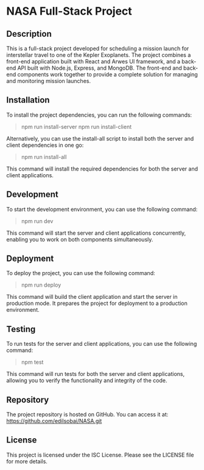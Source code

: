 # NASA Full-Stack Project

## Description
This is a full-stack project developed for scheduling a mission launch for interstellar travel to one of the Kepler Exoplanets. The project combines a front-end application built with React and Arwes UI framework, and a back-end API built with Node.js, Express, and MongoDB. The front-end and back-end components work together to provide a complete solution for managing and monitoring mission launches.

## Installation
To install the project dependencies, you can run the following commands:



>npm run install-server
npm run install-client

Alternatively, you can use the install-all script to install both the server and client dependencies in one go:

> npm run install-all

This command will install the required dependencies for both the server and client applications.

## Development
To start the development environment, you can use the following command:

> npm run dev

This command will start the server and client applications concurrently, enabling you to work on both components simultaneously.

## Deployment
To deploy the project, you can use the following command:

> npm run deploy

This command will build the client application and start the server in production mode. It prepares the project for deployment to a production environment.

## Testing
To run tests for the server and client applications, you can use the following command:

> npm test

This command will run tests for both the server and client applications, allowing you to verify the functionality and integrity of the code.

## Repository
The project repository is hosted on GitHub. You can access it at: https://github.com/edilsobai/NASA.git


## License
This project is licensed under the ISC License. Please see the LICENSE file for more details.

